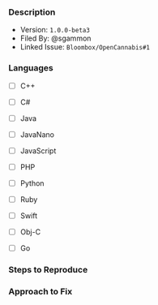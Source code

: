 
### Description

- Version: `1.0.0-beta3`
- Filed By: @sgammon
- Linked Issue: `Bloombox/OpenCannabis#1`

<!-- Describe what happened. Include as much detail as necessary. -->

### Languages

<!-- If the problem is language specific, outline which languages
     are impacted. -->

- [ ] C++
- [ ] C#
- [ ] Java
- [ ] JavaNano
- [ ] JavaScript
- [ ] PHP
- [ ] Python
- [ ] Ruby
- [ ] Swift
- [ ] Obj-C
- [ ] Go


### Steps to Reproduce

<!-- If applicable, outline steps to reproduce this issue. -->


### Approach to Fix

<!-- Describe what you did, why it fixes the issue, and so on. -->
